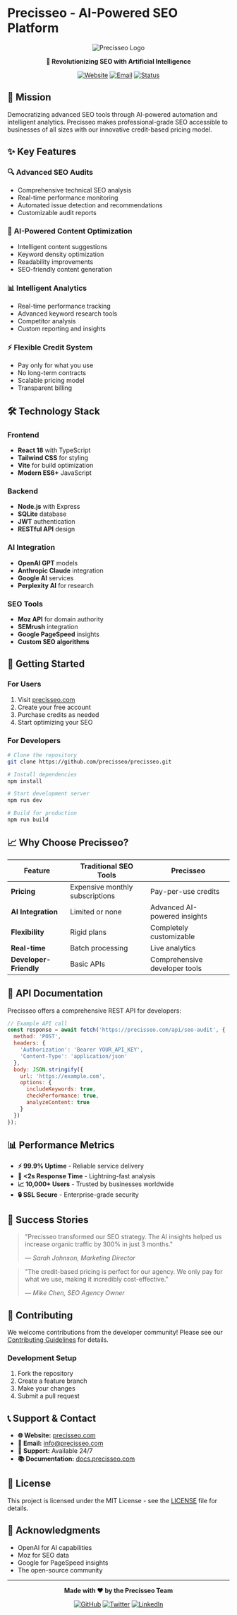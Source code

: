 # Precisseo - AI-Powered SEO Platform

<div align="center">

![Precisseo Logo](https://precisseo.com/Logo-SVG-PNG-Integrations/Precisseo-Transparent-Logo.png)

**🚀 Revolutionizing SEO with Artificial Intelligence**

[![Website](https://img.shields.io/badge/Website-precisseo.com-blue?style=for-the-badge&logo=google-chrome)](https://precisseo.com)
[![Email](https://img.shields.io/badge/Email-info@precisseo.com-red?style=for-the-badge&logo=gmail)](mailto:info@precisseo.com)
[![Status](https://img.shields.io/badge/Status-Live-brightgreen?style=for-the-badge)](https://precisseo.com)

</div>

## 🎯 Mission

Democratizing advanced SEO tools through AI-powered automation and intelligent analytics. Precisseo makes professional-grade SEO accessible to businesses of all sizes with our innovative credit-based pricing model.

## ✨ Key Features

### 🔍 **Advanced SEO Audits**
- Comprehensive technical SEO analysis
- Real-time performance monitoring
- Automated issue detection and recommendations
- Customizable audit reports

### 🤖 **AI-Powered Content Optimization**
- Intelligent content suggestions
- Keyword density optimization
- Readability improvements
- SEO-friendly content generation

### 📊 **Intelligent Analytics**
- Real-time performance tracking
- Advanced keyword research tools
- Competitor analysis
- Custom reporting and insights

### ⚡ **Flexible Credit System**
- Pay only for what you use
- No long-term contracts
- Scalable pricing model
- Transparent billing

## 🛠️ Technology Stack

### **Frontend**
- **React 18** with TypeScript
- **Tailwind CSS** for styling
- **Vite** for build optimization
- **Modern ES6+** JavaScript

### **Backend**
- **Node.js** with Express
- **SQLite** database
- **JWT** authentication
- **RESTful API** design

### **AI Integration**
- **OpenAI GPT** models
- **Anthropic Claude** integration
- **Google AI** services
- **Perplexity AI** for research

### **SEO Tools**
- **Moz API** for domain authority
- **SEMrush** integration
- **Google PageSpeed** insights
- **Custom SEO algorithms**

## 🚀 Getting Started

### **For Users**
1. Visit [precisseo.com](https://precisseo.com)
2. Create your free account
3. Purchase credits as needed
4. Start optimizing your SEO

### **For Developers**
```bash
# Clone the repository
git clone https://github.com/precisseo/precisseo.git

# Install dependencies
npm install

# Start development server
npm run dev

# Build for production
npm run build
```

## 📈 Why Choose Precisseo?

| Feature | Traditional SEO Tools | Precisseo |
|---------|----------------------|-----------|
| **Pricing** | Expensive monthly subscriptions | Pay-per-use credits |
| **AI Integration** | Limited or none | Advanced AI-powered insights |
| **Flexibility** | Rigid plans | Completely customizable |
| **Real-time** | Batch processing | Live analytics |
| **Developer-Friendly** | Basic APIs | Comprehensive developer tools |

## 🔧 API Documentation

Precisseo offers a comprehensive REST API for developers:

```javascript
// Example API call
const response = await fetch('https://precisseo.com/api/seo-audit', {
  method: 'POST',
  headers: {
    'Authorization': 'Bearer YOUR_API_KEY',
    'Content-Type': 'application/json'
  },
  body: JSON.stringify({
    url: 'https://example.com',
    options: {
      includeKeywords: true,
      checkPerformance: true,
      analyzeContent: true
    }
  })
});
```

## 📊 Performance Metrics

- **⚡ 99.9% Uptime** - Reliable service delivery
- **🚀 <2s Response Time** - Lightning-fast analysis
- **📈 10,000+ Users** - Trusted by businesses worldwide
- **🔒 SSL Secure** - Enterprise-grade security

## 🌟 Success Stories

> "Precisseo transformed our SEO strategy. The AI insights helped us increase organic traffic by 300% in just 3 months." 
> 
> — *Sarah Johnson, Marketing Director*

> "The credit-based pricing is perfect for our agency. We only pay for what we use, making it incredibly cost-effective."
> 
> — *Mike Chen, SEO Agency Owner*

## 🤝 Contributing

We welcome contributions from the developer community! Please see our [Contributing Guidelines](CONTRIBUTING.md) for details.

### **Development Setup**
1. Fork the repository
2. Create a feature branch
3. Make your changes
4. Submit a pull request

## 📞 Support & Contact

- **🌐 Website:** [precisseo.com](https://precisseo.com)
- **📧 Email:** [info@precisseo.com](mailto:info@precisseo.com)
- **💬 Support:** Available 24/7
- **📚 Documentation:** [docs.precisseo.com](https://docs.precisseo.com)

## 📄 License

This project is licensed under the MIT License - see the [LICENSE](LICENSE) file for details.

## 🙏 Acknowledgments

- OpenAI for AI capabilities
- Moz for SEO data
- Google for PageSpeed insights
- The open-source community

---

<div align="center">

**Made with ❤️ by the Precisseo Team**

[![GitHub](https://img.shields.io/badge/GitHub-precisseo-black?style=flat&logo=github)](https://github.com/precisseo)
[![Twitter](https://img.shields.io/badge/Twitter-@precisseo-blue?style=flat&logo=twitter)](https://twitter.com/precisseo)
[![LinkedIn](https://img.shields.io/badge/LinkedIn-Precisseo-blue?style=flat&logo=linkedin)](https://linkedin.com/company/precisseo)

</div>
